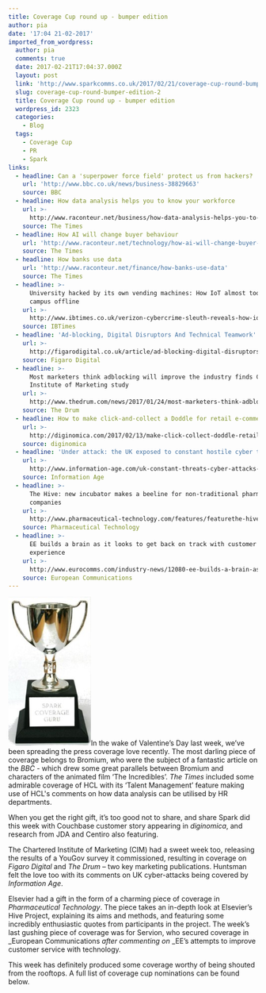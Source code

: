 ```yaml
---
title: Coverage Cup round up - bumper edition
author: pia
date: '17:04 21-02-2017'
imported_from_wordpress:
  author: pia
  comments: true
  date: 2017-02-21T17:04:37.000Z
  layout: post
  link: 'http://www.sparkcomms.co.uk/2017/02/21/coverage-cup-round-bumper-edition-2/'
  slug: coverage-cup-round-bumper-edition-2
  title: Coverage Cup round up - bumper edition
  wordpress_id: 2323
  categories:
    - Blog
  tags:
    - Coverage Cup
    - PR
    - Spark
links:
  - headline: Can a 'superpower force field' protect us from hackers?
    url: 'http://www.bbc.co.uk/news/business-38829663'
    source: BBC
  - headline: How data analysis helps you to know your workforce
    url: >-
      http://www.raconteur.net/business/how-data-analysis-helps-you-to-know-your-workforce
    source: The Times
  - headline: How AI will change buyer behaviour
    url: 'http://www.raconteur.net/technology/how-ai-will-change-buyer-behaviour'
    source: The Times
  - headline: How banks use data
    url: 'http://www.raconteur.net/finance/how-banks-use-data'
    source: The Times
  - headline: >-
      University hacked by its own vending machines: How IoT almost took entire
      campus offline
    url: >-
      http://www.ibtimes.co.uk/verizon-cybercrime-sleuth-reveals-how-iot-almost-took-entire-university-offline-1605941
    source: IBTimes
  - headline: 'Ad-blocking, Digital Disruptors And Technical Teamwork'
    url: >-
      http://figarodigital.co.uk/article/ad-blocking-digital-disruptors-technical-teamwork/
    source: Figaro Digital
  - headline: >-
      Most marketers think adblocking will improve the industry finds Chartered
      Institute of Marketing study
    url: >-
      http://www.thedrum.com/news/2017/01/24/most-marketers-think-adblocking-will-improve-the-industry-finds-chartered-institute
    source: The Drum
  - headline: How to make click-and-collect a Doddle for retail e-commerce
    url: >-
      http://diginomica.com/2017/02/13/make-click-collect-doddle-retail-e-commerce/
    source: diginomica
  - headline: 'Under attack: the UK exposed to constant hostile cyber threats'
    url: >-
      http://www.information-age.com/uk-constant-threats-cyber-attacks-123464417/
    source: Information Age
  - headline: >-
      The Hive: new incubator makes a beeline for non-traditional pharma
      companies
    url: >-
      http://www.pharmaceutical-technology.com/features/featurethe-hive-new-incubator-makes-a-beeline-for-non-traditional-pharma-companies-5730514/
    source: Pharmaceutical Technology
  - headline: >-
      EE builds a brain as it looks to get back on track with customer
      experience
    url: >-
      http://www.eurocomms.com/industry-news/12080-ee-builds-a-brain-as-it-looks-to-get-back-on-track-with-customer-experience
    source: European Communications
---
```

![Coverage cup](Coverage-cup-167x300.jpg)In the wake of Valentine’s Day last week, we’ve been spreading the press coverage love recently. The most darling piece of coverage belongs to Bromium, who were the subject of a fantastic article on the _BBC_ - which drew some great parallels between Bromium and characters of the animated film ‘The Incredibles’. _The Times_ included some admirable coverage of HCL with its ‘Talent Management’ feature making use of HCL's comments on how data analysis can be utilised by HR departments.

When you get the right gift, it’s too good not to share, and share Spark did this week with Couchbase customer story appearing in _diginomica_, and research from JDA and Centiro also featuring.

The Chartered Institute of Marketing (CIM) had a sweet week too, releasing the results of a YouGov survey it commissioned, resulting in coverage on _Figaro Digital_ and _The Drum_ – two key marketing publications. Huntsman felt the love too with its comments on UK cyber-attacks being covered by _Information Age_.

Elsevier had a gift in the form of a charming piece of coverage in _Pharmaceutical Technology_. The piece takes an in-depth look at Elsevier’s Hive Project, explaining its aims and methods, and featuring some incredibly enthusiastic quotes from participants in the project. The week’s last gushing piece of coverage was for Servion, who secured coverage in _European Communications _after commenting on_ _EE’s attempts to improve customer service with technology.

This week has definitely produced some coverage worthy of being shouted from the rooftops. A full list of coverage cup nominations can be found below.
